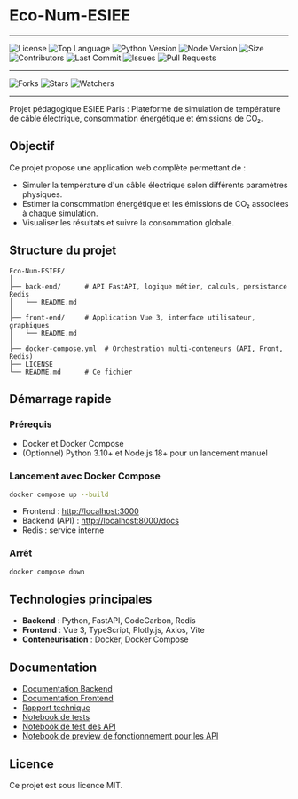 # Eco-Num-ESIEE

---

![License](https://img.shields.io/github/license/Redstoneur/Eco-Num-ESIEE)
![Top Language](https://img.shields.io/github/languages/top/Redstoneur/Eco-Num-ESIEE)
![Python Version](https://img.shields.io/badge/python-3.10+-blue)
![Node Version](https://img.shields.io/badge/Node-22+-green)
![Size](https://img.shields.io/github/repo-size/Redstoneur/Eco-Num-ESIEE)
![Contributors](https://img.shields.io/github/contributors/Redstoneur/Eco-Num-ESIEE)
![Last Commit](https://img.shields.io/github/last-commit/Redstoneur/Eco-Num-ESIEE)
![Issues](https://img.shields.io/github/issues/Redstoneur/Eco-Num-ESIEE)
![Pull Requests](https://img.shields.io/github/issues-pr/Redstoneur/Eco-Num-ESIEE)

---

![Forks](https://img.shields.io/github/forks/Redstoneur/Eco-Num-ESIEE)
![Stars](https://img.shields.io/github/stars/Redstoneur/Eco-Num-ESIEE)
![Watchers](https://img.shields.io/github/watchers/Redstoneur/Eco-Num-ESIEE)

[//]: # (---)

[//]: # ()

[//]: # (![Latest Release]&#40;https://img.shields.io/github/v/release/Redstoneur/Eco-Num-ESIEE&#41;)

[//]: # (![Release Date]&#40;https://img.shields.io/github/release-date/Redstoneur/Eco-Num-ESIEE&#41;)

[//]: # (![Build Status]&#40;https://img.shields.io/github/actions/workflow/status/Redstoneur/Eco-Num-ESIEE/pylint.yml&#41;)

---

Projet pédagogique ESIEE Paris : Plateforme de simulation de température de câble électrique, consommation énergétique et émissions de CO₂.

## Objectif

Ce projet propose une application web complète permettant de :
- Simuler la température d'un câble électrique selon différents paramètres physiques.
- Estimer la consommation énergétique et les émissions de CO₂ associées à chaque simulation.
- Visualiser les résultats et suivre la consommation globale.

## Structure du projet

```
Eco-Num-ESIEE/
│
├── back-end/      # API FastAPI, logique métier, calculs, persistance Redis
│   └── README.md
│
├── front-end/     # Application Vue 3, interface utilisateur, graphiques
│   └── README.md
│
├── docker-compose.yml  # Orchestration multi-conteneurs (API, Front, Redis)
├── LICENSE
└── README.md      # Ce fichier
```

## Démarrage rapide

### Prérequis

- Docker et Docker Compose
- (Optionnel) Python 3.10+ et Node.js 18+ pour un lancement manuel

### Lancement avec Docker Compose

```bash
docker compose up --build
```

- Frontend : [http://localhost:3000](http://localhost:3000)
- Backend (API) : [http://localhost:8000/docs](http://localhost:8000/docs)
- Redis : service interne

### Arrêt

```bash
docker compose down
```

## Technologies principales

- **Backend** : Python, FastAPI, CodeCarbon, Redis
- **Frontend** : Vue 3, TypeScript, Plotly.js, Axios, Vite
- **Conteneurisation** : Docker, Docker Compose

## Documentation

- [Documentation Backend](./back-end/README.md)
- [Documentation Frontend](./front-end/README.md)
- [Rapport technique](docs/Rapport.md)
- [Notebook de tests](notebooks/tests_simulation.ipynb)
- [Notebook de test des API](notebooks/api_tests.ipynb)
- [Notebook de preview de fonctionnement pour les API](notebooks/simulation_preview.ipynb)

## Licence

Ce projet est sous licence MIT.
